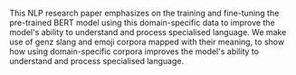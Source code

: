 This NLP research paper emphasizes on the training and fine-tuning the pre-trained BERT model using this domain-specific data to improve the model's ability to understand and process specialised language. 
We make use of genz slang and emoji corpora mapped with their meaning, to show how using domain-specific corpora improves the model's ability to understand and process specialised language.
